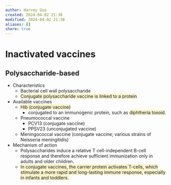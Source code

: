 ```yaml
---
author: Harvey Guo
created: 2024-04-02 21:38
modified: 2024-04-02 21:38
aliases: []
share: true
---
```

# Inactivated vaccines
## Polysaccharide-based
- Characteristics
	- Bacterial cell wall polysaccharide
	- <span style="background:rgba(240, 200, 0, 0.2)">Conjugate polysaccharide vaccine is linked to a protein </span>
- Available vaccines
	- <span style="background:rgba(240, 200, 0, 0.2)">Hib (conjugate vaccine) </span>
		- conjugated to an immunogenic protein, such as <span style="background:rgba(240, 200, 0, 0.2)">diphtheria toxoid</span>.
	- Pneumococcal vaccine
		- PCV13 (conjugate vaccine)
		- PPSV23 (unconjugated vaccine)
	- Meningococcal vaccine (conjugate vaccine; various strains of Neisseria meningitidis)
- Mechanism of action
	- Polysaccharides induce a relative T cell-independent B-cell response and therefore achieve sufficient immunization only in adults and older children. 
	- <span style="background:rgba(240, 200, 0, 0.2)">In conjugate vaccines, the carrier protein activates T-cells, which stimulate a more rapid and long-lasting immune response, especially in infants and toddlers.</span>